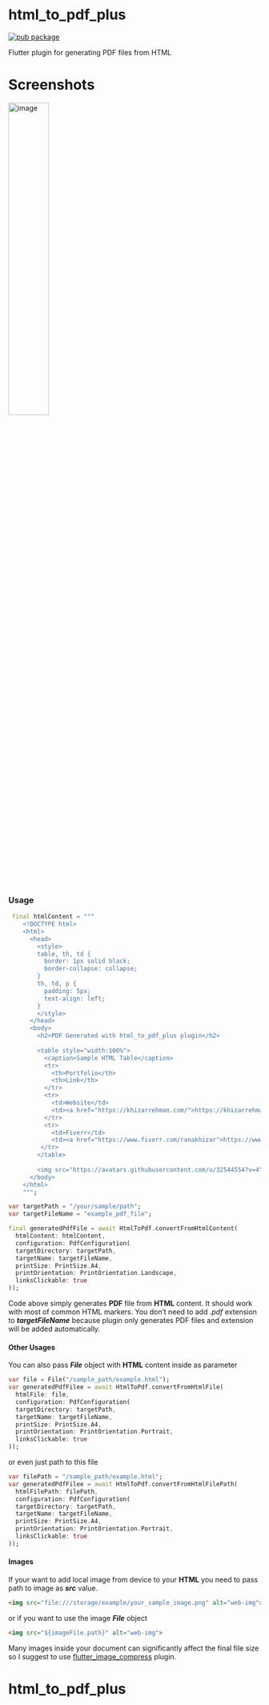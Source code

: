 # html_to_pdf_plus
<!---Html to PDF Flutter--->
[![pub package](https://img.shields.io/pub/v/html_to_pdf_plus.svg)](https://pub.dartlang.org/packages/html_to_pdf_plus)

Flutter plugin for generating PDF files from HTML
<!---Html to PDF Flutter--->
# Screenshots
<!---Html to PDF Flutter--->
<img src="https://raw.githubusercontent.com/khizar1556/html_to_pdf_plus/main/Screenshot_20231227_235800.png" alt="image" width="40%" height="auto">

### Usage
<!---Html to PDF Flutter--->
```dart
 final htmlContent = """
    <!DOCTYPE html>
    <html>
      <head>
        <style>
        table, th, td {
          border: 1px solid black;
          border-collapse: collapse;
        }
        th, td, p {
          padding: 5px;
          text-align: left;
        }
        </style>
      </head>
      <body>
        <h2>PDF Generated with html_to_pdf_plus plugin</h2>
        
        <table style="width:100%">
          <caption>Sample HTML Table</caption>
          <tr>
            <th>Portfolio</th>
            <th>Link</th>
          </tr>
          <tr>
            <td>Website</td>
            <td><a href="https://khizarrehman.com/">https://khizarrehman.com/</a></td>
          </tr>
          <tr>
            <td>Fiverr</td>
            <td><a href="https://www.fiverr.com/ranakhizar">https://www.fiverr.com/ranakhizar</a></td>
         </tr>
        </table>
        
        <img src="https://avatars.githubusercontent.com/u/32544554?v=4" alt="web-img">
      </body>
    </html>
    """;

var targetPath = "/your/sample/path";
var targetFileName = "example_pdf_file";

final generatedPdfFile = await HtmlToPdf.convertFromHtmlContent(
  htmlContent: htmlContent,
  configuration: PdfConfiguration(
  targetDirectory: targetPath,
  targetName: targetFileName,
  printSize: PrintSize.A4,
  printOrientation: PrintOrientation.Landscape,
  linksClickable: true
));

```
<!---Html to PDF Flutter--->
Code above simply generates **PDF** file from **HTML** content. It should work with most of common HTML markers. You don’t need to add *.pdf* extension to ***targetFileName*** because plugin only generates PDF files and extension will be added automatically.
#### Other Usages
<!---Html to PDF Flutter--->
You can also pass ***File*** object with **HTML** content inside as parameter
```dart
var file = File("/sample_path/example.html");
var generatedPdfFilee = await HtmlToPdf.convertFromHtmlFile(
  htmlFile: file,
  configuration: PdfConfiguration(
  targetDirectory: targetPath,
  targetName: targetFileName,
  printSize: PrintSize.A4,
  printOrientation: PrintOrientation.Portrait,
  linksClickable: true
));
```

or even just path to this file
```dart
var filePath = "/sample_path/example.html";
var generatedPdfFilee = await HtmlToPdf.convertFromHtmlFilePath(
  htmlFilePath: filePath,
  configuration: PdfConfiguration(
  targetDirectory: targetPath,
  targetName: targetFileName,
  printSize: PrintSize.A4,
  printOrientation: PrintOrientation.Portrait,
  linksClickable: true
));
```

#### Images
<!---Html to PDF Flutter--->
If your want to add local image from device to your **HTML** you need to pass path to image as ***src*** value.

```html
<img src="file:///storage/example/your_sample_image.png" alt="web-img">
```
or if you want to use the image ***File*** object
```html
<img src="${imageFile.path}" alt="web-img">
```

Many images inside your document can significantly affect the final file size so I suggest to use [flutter_image_compress](https://github.com/OpenFlutter/flutter_image_compress) plugin.
<!---Html to PDF Flutter--->


# html_to_pdf_plus
